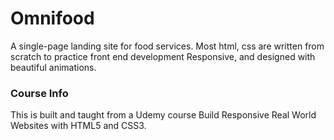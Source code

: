 # Omnifood
A single-page landing site for food services.
Most html, css are written from scratch to practice front end development
Responsive, and designed with beautiful animations.

### Course Info

This is built and taught from a Udemy course Build Responsive Real World Websites with HTML5 and CSS3.
